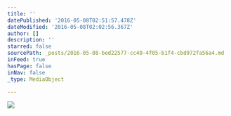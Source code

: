 ```yaml
---
title: ''
datePublished: '2016-05-08T02:51:57.478Z'
dateModified: '2016-05-08T02:02:56.367Z'
author: []
description: ''
starred: false
sourcePath: _posts/2016-05-08-bed22577-cc40-4f05-b1f4-cbd972fa56a4.md
inFeed: true
hasPage: false
inNav: false
_type: MediaObject

---
```

![](https://the-grid-user-content.s3-us-west-2.amazonaws.com/9a0ec323-6135-4be8-9996-793bf0db6bd9.jpg)